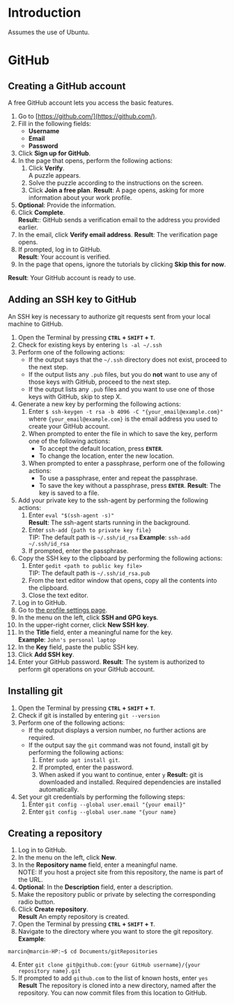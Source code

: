 # Introduction
Assumes the use of Ubuntu.

# GitHub

## Creating a GitHub account
A free GitHub account lets you access the basic features.

1. Go to [https://github.com/](https://github.com/).
2. Fill in the following fields:
    - **Username**
    - **Email**
    - **Password**  
3. Click **Sign up for GitHub**.
4. In the page that opens, perform the following actions:
   1. Click **Verify**.  
   A puzzle appears.
   1. Solve the puzzle according to the instructions on the screen.
   2. Click **Join a free plan**.
   **Result**: A page opens, asking for more information about your work profile.
5. **Optional**: Provide the information.
6. Click **Complete**.  
**Result:**: GitHub sends a verification email to the address you provided earlier.
1. In the email, click **Verify email address**.
**Result**: The verification page opens.
8. If prompted, log in to GitHub.  
**Result**: Your account is verified.
9. In the page that opens, ignore the tutorials by clicking **Skip this for now**.

**Result**: Your GitHub account is ready to use.

## Adding an SSH key to GitHub
An SSH key is necessary to authorize git requests sent from your local machine to GitHub.

1. Open the Terminal by pressing **`CTRL` + `SHIFT` + `T`**.
2. Check for existing keys by entering `ls -al ~/.ssh`  
3. Perform one of the following actions:
   - If the output says that the `~/.ssh` directory does not exist, proceed to the next step.
   - If the output lists any `.pub` files, but you do **not** want to use any of those keys with GitHub, proceed to the next step.
   - If the output lists any `.pub` files and you want to use one of those keys with GitHub, skip to step X.
4. Generate a new key by performing the following actions:
   1. Enter `$ ssh-keygen -t rsa -b 4096 -C "{your_email@example.com}"`  
    where `{your_email@example.com}` is the email address you used to create your GitHub account.  
   1. When prompted to enter the file in which to save the key, perform one of the following actions:
      - To accept the default location, press **`ENTER`**.
      - To change the location, enter the new location.
   2. When prompted to enter a passphrase, perform one of the following actions:
      - To use a passphrase, enter and repeat the passphrase.
      - To save the key without a passphrase, press **`ENTER`**.
      **Result**: The key is saved to a file.
5. Add your private key to the ssh-agent by performing the following actions:
   1. Enter `eval "$(ssh-agent -s)"`  
   **Result**: The ssh-agent starts running in the background.
   2. Enter `ssh-add {path to private key file}`  
   TIP: The default path is `~/.ssh/id_rsa`
   **Example**: `ssh-add ~/.ssh/id_rsa`
   3. If prompted, enter the passphrase.
6. Copy the SSH key to the clipboard by performing the following actions:
   1. Enter `gedit <path to public key file>`  
   TIP: The default path is `~/.ssh/id_rsa.pub`
   2. From the text editor window that opens, copy all the contents into the clipboard.
   3. Close the text editor.
7. Log in to GitHub.
8. Go to [the profile settings page](https://github.com/settings/profile).
9.  In the menu on the left, click **SSH and GPG keys**.
10. In the upper-right corner, click **New SSH key**.
11. In the **Title** field, enter a meaningful name for the key.  
   **Example**: `John's personal laptop`
12. In the **Key** field, paste the public SSH key.
13. Click **Add SSH key**.
14. Enter your GitHub password.
**Result**: The system is authorized to perform git operations on your GitHub account.

## Installing git

1. Open the Terminal by pressing **`CTRL` + `SHIFT` + `T`**.
1. Check if git is installed by entering `git --version`
2. Perform one of the following actions:
   - If the output displays a version number, no further actions are required.
   - If the output say the `git` command was not found, install git by performing the following actions:
     1. Enter `sudo apt install git`. 
     2. If prompted, enter the password.
     3. When asked if you want to continue, enter `y`
     **Result:** git is downloaded and installed. Required dependencies are installed automatically.
3. Set your git credentials by performing the following steps:
   1. Enter `git config --global user.email "{your email}"`
   2. Enter `git config --global user.name "{your name}`

## Creating a repository
1. Log in to GitHub.
2. In the menu on the left, click **New**.
3. In the **Repository name** field, enter a meaningful name.  
NOTE: If you host a project site from this repository, the name is part of the URL.
1. **Optional**: In the **Description** field, enter a description.
2. Make the repository public or private by selecting the corresponding radio button.
3. Click **Create repository**.  
**Result** An empty repository is created.
1. Open the Terminal by pressing **`CTRL` + `SHIFT` + `T`**.
2. Navigate to the directory where you want to store the git repository.
**Example**:  
```
marcin@marcin-HP:~$ cd Documents/gitRepositories

```
4. Enter `git clone git@github.com:{your GitHub username}/{your repository name}.git`
5. If prompted to add `github.com` to the list of known hosts, enter `yes`
**Result** The repository is cloned into a new directory, named after the repository. You can now commit files from this location to GitHub.